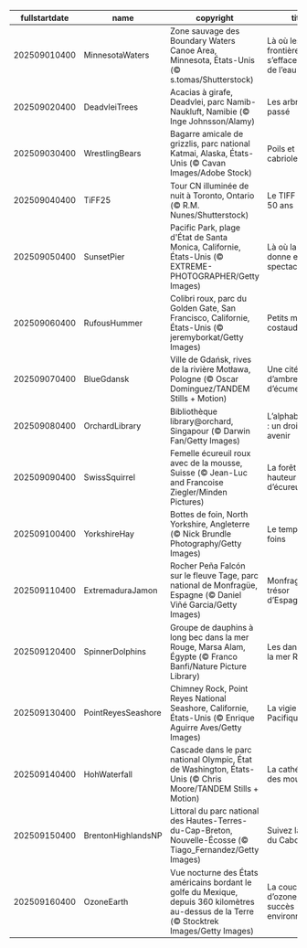 |fullstartdate|name|copyright|title|image|
|--|--|--|--|--|
202509010400|MinnesotaWaters|Zone sauvage des Boundary Waters Canoe Area, Minnesota, États-Unis (© s.tomas/Shutterstock)|Là où les frontières s’effacent au fil de l’eau|![](/fr-CA/2025/09/202509010400MinnesotaWaters.jpg)|
202509020400|DeadvleiTrees|Acacias à girafe, Deadvlei, parc Namib-Naukluft, Namibie (© Inge Johnsson/Alamy)|Les arbres du passé|![](/fr-CA/2025/09/202509020400DeadvleiTrees.jpg)|
202509030400|WrestlingBears|Bagarre amicale de grizzlis, parc national Katmai, Alaska, États-Unis (© Cavan Images/Adobe Stock)|Poils et cabrioles|![](/fr-CA/2025/09/202509030400WrestlingBears.jpg)|
202509040400|TiFF25|Tour CN illuminée de nuit à Toronto, Ontario (© R.M. Nunes/Shutterstock)|Le TIFF fête ses 50 ans|![](/fr-CA/2025/09/202509040400TiFF25.jpg)|
202509050400|SunsetPier|Pacific Park, plage d'État de Santa Monica, Californie, États-Unis (© EXTREME-PHOTOGRAPHER/Getty Images)|Là où la mer se donne en spectacle|![](/fr-CA/2025/09/202509050400SunsetPier.jpg)|
202509060400|RufousHummer|Colibri roux, parc du Golden Gate, San Francisco, Californie, États-Unis (© jeremyborkat/Getty Images)|Petits mais costauds!|![](/fr-CA/2025/09/202509060400RufousHummer.jpg)|
202509070400|BlueGdansk|Ville de Gdańsk, rives de la rivière Motława, Pologne (© Oscar Dominguez/TANDEM Stills + Motion)|Une cité faite d’ambre et d’écume|![](/fr-CA/2025/09/202509070400BlueGdansk.jpg)|
202509080400|OrchardLibrary|Bibliothèque library@orchard, Singapour (© Darwin Fan/Getty Images)|L’alphabétisation : un droit, un avenir|![](/fr-CA/2025/09/202509080400OrchardLibrary.jpg)|
202509090400|SwissSquirrel|Femelle écureuil roux avec de la mousse, Suisse (© Jean-Luc and Francoise Ziegler/Minden Pictures)|La forêt à hauteur d’écureuil|![](/fr-CA/2025/09/202509090400SwissSquirrel.jpg)|
202509100400|YorkshireHay|Bottes de foin, North Yorkshire, Angleterre (© Nick Brundle Photography/Getty Images)|Le temps des foins|![](/fr-CA/2025/09/202509100400YorkshireHay.jpg)|
202509110400|ExtremaduraJamon|Rocher Peña Falcón sur le fleuve Tage, parc national de Monfragüe, Espagne (© Daniel Viñé Garcia/Getty Images)|Monfragüe, trésor d’Espagne|![](/fr-CA/2025/09/202509110400ExtremaduraJamon.jpg)|
202509120400|SpinnerDolphins|Groupe de dauphins à long bec dans la mer Rouge, Marsa Alam, Égypte (© Franco Banfi/Nature Picture Library)|Les danseurs de la mer Rouge|![](/fr-CA/2025/09/202509120400SpinnerDolphins.jpg)|
202509130400|PointReyesSeashore|Chimney Rock, Point Reyes National Seashore, Californie, États-Unis (© Enrique Aguirre Aves/Getty Images)|La vigie du Pacifique|![](/fr-CA/2025/09/202509130400PointReyesSeashore.jpg)|
202509140400|HohWaterfall|Cascade dans le parc national Olympic, État de Washington, États-Unis (© Chris Moore/TANDEM Stills + Motion)|La cathédrale des mousses|![](/fr-CA/2025/09/202509140400HohWaterfall.jpg)|
202509150400|BrentonHighlandsNP|Littoral du parc national des Hautes-Terres-du-Cap-Breton, Nouvelle-Écosse (© Tiago_Fernandez/Getty Images)|Suivez la courbe du Cabot Trail…|![](/fr-CA/2025/09/202509150400BrentonHighlandsNP.jpg)|
202509160400|OzoneEarth|Vue nocturne des États américains bordant le golfe du Mexique, depuis 360 kilomètres au-dessus de la Terre (© Stocktrek Images/Getty Images)|La couche d’ozone, un succès environnemental|![](/fr-CA/2025/09/202509160400OzoneEarth.jpg)|
